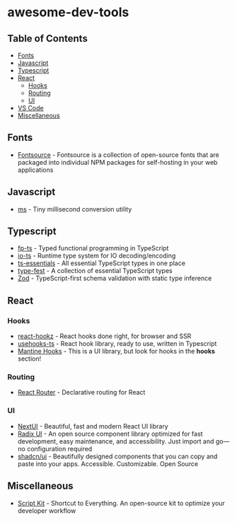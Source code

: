 # awesome-dev-tools

## Table of Contents

- [Fonts](#fonts)
- [Javascript](#javascript)
- [Typescript](#typescript)
- [React](#react)
  - [Hooks](#hooks)
  - [Routing](#routing)
  - [UI](#ui)
- [VS Code](#vs-code)
- [Miscellaneous](#miscellaneous)

## Fonts

- [Fontsource](https://fontsource.org/) - Fontsource is a collection of open-source fonts that are packaged into individual NPM packages for self-hosting in your web applications

## Javascript

- [ms](https://github.com/vercel/ms) - Tiny millisecond conversion utility

## Typescript

- [fp-ts](https://gcanti.github.io/fp-ts/) - Typed functional programming in TypeScript
- [io-ts](https://gcanti.github.io/io-ts/) - Runtime type system for IO decoding/encoding
- [ts-essentials](https://github.com/ts-essentials/ts-essentials) - All essential TypeScript types in one place
- [type-fest](https://github.com/sindresorhus/type-fest) - A collection of essential TypeScript types
- [Zod](https://zod.dev/) - TypeScript-first schema validation with static type inference

## React

### Hooks

- [react-hookz](https://github.com/react-hookz/web) - React hooks done right, for browser and SSR
- [usehooks-ts](https://github.com/juliencrn/usehooks-ts) - React hook library, ready to use, written in Typescript
- [Mantine Hooks](https://mantine.dev/getting-started/) - This is a UI library, but look for hooks in the **hooks** section!

### Routing

- [React Router](https://reactrouter.com/) - Declarative routing for React

### UI

- [NextUI](https://nextui.org/) - Beautiful, fast and modern React UI library
- [Radix UI](https://www.radix-ui.com/) - An open source component library optimized for fast development, easy maintenance, and accessibility. Just import and go—no configuration required
- [shadcn/ui](https://ui.shadcn.com/docs/components/input) - Beautifully designed components that you can copy and paste into your apps. Accessible. Customizable. Open Source

## Miscellaneous

- [Script Kit](https://www.scriptkit.com/) - Shortcut to Everything. An open-source kit to optimize your developer workflow

